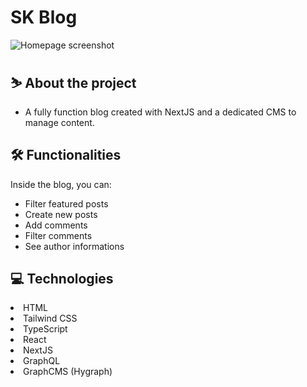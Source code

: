 # SK Blog

![Homepage screenshot](https://github.com/kaiowsz/sk_blog/blob/main/public/readme.png)

## :skier: About the project

- A fully function blog created with NextJS and a dedicated CMS to manage content.

## :hammer_and_wrench: Functionalities

Inside the blog, you can:

- Filter featured posts
- Create new posts
- Add comments
- Filter comments
- See author informations


## :computer: Technologies

<li>HTML</li>
<li>Tailwind CSS</li>
<li>TypeScript</li>
<li>React</li>
<li>NextJS</li>
<li>GraphQL</li>
<li>GraphCMS (Hygraph)</li>
